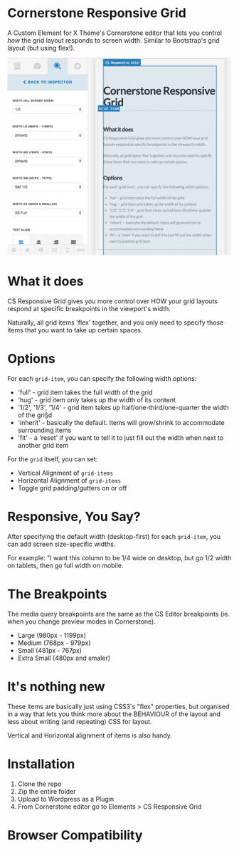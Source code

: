 # Cornerstone Responsive Grid
A Custom Element for X Theme's Cornerstone editor that lets you control _how_ the grid layout responds to screen width. Similar to Bootstrap's grid layout (but using flex!).

![alt_text](https://github.com/lucastobrazil/cornerstone-responsive-grid/blob/master/src/images/csrg_shot1b.png "Screenshot")

# What it does
CS Responsive Grid gives you more control over HOW your grid layouts respond at specific breakpoints in the viewport's width.

Naturally, all grid items 'flex' together, and you only need to specify those items that you want to take up certain spaces.

# Options
For each `grid-item`, you can specify the following width options:
- 'full' - grid item takes the full width of the grid
- 'hug' - grid item only takes up the width of its content
- '1/2', '1/3', '1/4' - grid item takes up half/one-third/one-quarter the width of the gri§d
- 'inherit' - basically the default. Items will grow/shrink to accommodate surrounding items
- 'fit' - a 'reset' if you want to tell it to just fill out the width when next to another grid item

For the `grid` itself, you can set:
- Vertical Alignment of `grid-items`
- Horizontal Alignment of `grid-items`
- Toggle grid padding/gutters on or off

# Responsive, You Say?
After specifying the default width (desktop-first) for each `grid-item`, you can add screen size-specific widths.

For example: "I want this column to be 1/4 wide on desktop, but go 1/2 width on tablets, then go full width on mobile.

# The Breakpoints
The media query breakpoints are the same as the CS Editor breakpoints (ie. when you change preview modes in Cornerstone).
- Large (980px - 1199px)
- Medium (768px - 979px)
- Small (481px - 767px)
- Extra Small (480px and smaler)

# It's nothing new
These items are basically just using CSS3's "flex" properties, but organised in a way that lets you think more about the BEHAVIOUR of the layout and less about writing (and repeating) CSS for layout. 

Vertical and Horizontal alignment of items is also handy.



# Installation
1. Clone the repo
2. Zip the entire folder
3. Upload to Wordpress as a Plugin
4. From Cornerstone editor go to Elements > CS Responsive Grid

# Browser Compatibility
